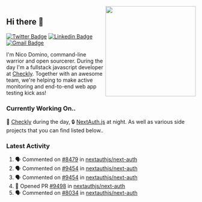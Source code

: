 <img align="right" src="https://user-images.githubusercontent.com/7415984/172472491-91b16eac-fa22-4ecf-92df-d687139fd1f9.gif" width="240" />

## Hi there 👋

[![Twitter Badge](https://img.shields.io/badge/-@ndom91-1ca0f1?style=flat-square&labelColor=1ca0f1&logo=twitter&logoColor=white&link=https://twitter.com/ndom91)](https://twitter.com/ndom91) [![Linkedin Badge](https://img.shields.io/badge/-ndom91-blue?style=flat-square&logo=Linkedin&logoColor=white&link=https://www.linkedin.com/in/ndom91/)](https://www.linkedin.com/in/ndom91/) [![Gmail Badge](https://img.shields.io/badge/-yo@ndo.dev-c14438?style=flat-square&logo=mail.ru&logoColor=white&link=mailto:yo@ndo.dev)](mailto:yo@ndo.dev)

I'm Nico Domino, command-line warrior and open sourcerer. During the day I'm a fullstack javascript developer at [Checkly](https://checklyhq.com). Together with an awesome team, we're helping to make active monitoring and end-to-end web app testing kick ass!

### Currently Working On..

🦝 [Checkly](https://checklyhq.com) during the day, 🔒 [NextAuth.js](https://github.com/nextauthjs/next-auth) at night. As well as various side projects that you can find listed below..

<!--START_SECTION_PROFILE_VIEWS:readme-info-->
<!--END_SECTION_PROFILE_VIEWS:readme-info-->

<!--START_SECTION_DAILY_COMMIT:readme-info-->
<!--END_SECTION_DAILY_COMMIT:readme-info-->

<!--START_SECTION_WEEKLY_COMMIT:readme-info-->
<!--END_SECTION_WEEKLY_COMMIT:readme-info-->

### Latest Activity

<!--START_SECTION:activity-->
1. 🗣 Commented on [#8479](https://github.com/nextauthjs/next-auth/issues/8479#issuecomment-1872368865) in [nextauthjs/next-auth](https://github.com/nextauthjs/next-auth)
2. 🗣 Commented on [#9454](https://github.com/nextauthjs/next-auth/issues/9454#issuecomment-1872258518) in [nextauthjs/next-auth](https://github.com/nextauthjs/next-auth)
3. 🗣 Commented on [#9454](https://github.com/nextauthjs/next-auth/issues/9454#issuecomment-1872242841) in [nextauthjs/next-auth](https://github.com/nextauthjs/next-auth)
4. 💪 Opened PR [#9498](https://github.com/nextauthjs/next-auth/pull/9498) in [nextauthjs/next-auth](https://github.com/nextauthjs/next-auth)
5. 🗣 Commented on [#8034](https://github.com/nextauthjs/next-auth/issues/8034#issuecomment-1872234038) in [nextauthjs/next-auth](https://github.com/nextauthjs/next-auth)
<!--END_SECTION:activity-->
